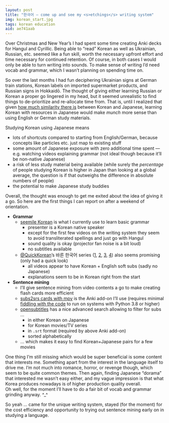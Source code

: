 ```yaml
---
layout: post
title: "한극어 — come up and see my <s>etchings</s> writing system"
img: korean_start.jpg
tags: korean education
aid: ae741aab
---
```


Over Christmas and New Year’s I had spent some time creating Anki decks for <span class="mixlang"><span class="swap" swap="the letters used in the Korean writing system"><span class="inner">Hangul</span></span></span> and Cyrillic. Being able to “read” Korean as well as Ukrainian, Russian, etc. seemed like a fun skill, worth the necessary upfront effort and time necessary for continued retention. Of course, in both cases I would only be able to turn writing into sounds. To make sense of writing I’d need vocab and grammar, which I wasn’t planning on spending time on.

So over the last months I had fun deciphering Ukrainian signs at German train stations, Korean labels on imported supermarket products, and Russian signs in Hokkaidō. The thought of giving either learning Russian or Korean a proper go lingered in my head, but it seemed unrealistic to find things to de-prioritize and re-allocate time from. That is, until I realized that given [how much similarity there is](https://www.youtube.com/watch?v=IR0iK5D1xlE) between Korean and Japanese, learning Korean with resources in Japanese would make *munch* more sense than using English or German study materials.

Studying Korean using Japanese means

* lots of shortcuts compared to starting from English/German, because concepts like particles etc. just map to existing stuff
* some amount of Japanese exposure with zero additional time spent — e.g. watching videos explaining grammar (not ideal though because it’ll be non-native Japanese)
* a risk of less study material being available (while surely the *percentage* of people studying Korean is higher in Japan than looking at a global average, the question is if that outweighs the difference in absolute numbers of people)
* the potential to make Japanese study buddies

Overall, the thought was enough to get me exited about the idea of giving it a go. So here are the first things I can report on after a weekend of orientation.

* **Grammar**
    * [seemile Korean](https://www.youtube.com/@seemile/playlists?view=50&sort=dd&shelf_id=10) is what I currently use to learn basic grammar
        * presenter is a Korean native speaker
        * except for the first few videos on the writing system they seem to avoid transliterated spellings and just go with Hangul
        * sound quality is okay (projector fan noise is a bit loud)
        * no subtitles available
    * [@QuickKorean](https://www.youtube.com/@QuickKorean)’s 바른 한국어 series ([1](https://www.youtube.com/playlist?list=PLUa1FE1E3AYs975HVvtSJbAGvHT0FwhlB), [2](https://www.youtube.com/playlist?list=PLUa1FE1E3AYt9muMFFigIZxloWOcA6n4z), [3](https://www.youtube.com/playlist?list=PLUa1FE1E3AYuES4QODcL1CjI403QbKs43), [4](https://www.youtube.com/playlist?list=PLUa1FE1E3AYsYsi5NHPs9mbsQKjd2qi5e)) also seems promising (only had a quick look)
        * all videos appear to have Korean + English soft subs (sadly no Japanese)
        * explanations seem to be in Korean right from the start
* **Sentence mining**
    * I’ll give sentence mining from video contents a go to make creating flash cards more efficient
    * [subs2srs cards with mpv](https://ankiweb.net/shared/info/1213145732) is the Anki add-on I’ll use (requires minimal [fiddling with the code](https://github.com/kelciour/create-subs2srs-cards-with-mpv-video-player/issues/11) to run on systems with Python 3.8 or higher)
    * [opensubtitles](https://www.opensubtitles.org/en/search/sublanguageid-jpn,kor/searchonlymovies-on/movielanguage-korean/moviecountry-south+korea/subformat-srt/sort-0/asc-1) has a nice advanced search allowing to filter for subs ...
        * in either Korean on Japanese
        * for Korean movies/TV series
        * in `.srt` format (required by above Anki add-on)
        * sorted alphabetically
    * ... which makes it easy to find Korean+Japanese pairs for a few movies

One thing I’m still missing which would be super beneficial is some content that interests me. Something apart from the interest in the language itself to drive me. I’m not much into romance, horror, or revenge though, which seem to be quite common themes. Then again, finding Japanese “dorama” that interested me wasn’t easy either, and my vague impression is that what Korea produces nowadays is of higher production quality overall.  
Oh well, for the moment I’ll have to do a fair bit of vocab and grammar grinding anyway. ^_^

So yeah ... came for the unique writing system, stayed (for the moment) for the cost efficiency and opportunity to trying out sentence mining early on in studying a language.
